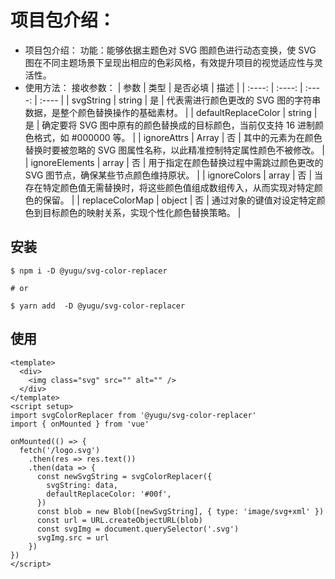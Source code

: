  # 项目包介绍：
 
- 项目包介绍：
功能：能够依据主题色对 SVG 图颜色进行动态变换，使 SVG 图在不同主题场景下呈现出相应的色彩风格，有效提升项目的视觉适应性与灵活性。
- 使用方法：
接收参数：
| 参数 | 类型 | 是否必填 | 描述 |
| :----: | :----: | :----: | :---- |
| svgString | string | 是 | 代表需进行颜色更改的 SVG 图的字符串数据，是整个颜色替换操作的基础素材。 |
| defaultReplaceColor | string | 是 | 确定要将 SVG 图中原有的颜色替换成的目标颜色，当前仅支持 16 进制颜色格式，如 #000000 等。 |
| ignoreAttrs | Array | 否 | 其中的元素为在颜色替换时要被忽略的 SVG 图属性名称，以此精准控制特定属性颜色不被修改。 |
| ignoreElements | array | 否 | 用于指定在颜色替换过程中需跳过颜色更改的 SVG 图节点，确保某些节点颜色维持原状。 |
| ignoreColors | array | 否 | 当存在特定颜色值无需替换时，将这些颜色值组成数组传入，从而实现对特定颜色的保留。 |
| replaceColorMap | object | 否 | 通过对象的键值对设定特定颜色到目标颜色的映射关系，实现个性化颜色替换策略。 |

## 安装

```
$ npm i -D @yugu/svg-color-replacer

# or

$ yarn add  -D @yugu/svg-color-replacer
```
## 使用

```
<template>
  <div>
    <img class="svg" src="" alt="" />
  </div>
</template>
<script setup>
import svgColorReplacer from '@yugu/svg-color-replacer'
import { onMounted } from 'vue'

onMounted(() => {
  fetch('/logo.svg')
    .then(res => res.text())
    .then(data => {
      const newSvgString = svgColorReplacer({
        svgString: data,
        defaultReplaceColor: '#00f',
      })
      const blob = new Blob([newSvgString], { type: 'image/svg+xml' })
      const url = URL.createObjectURL(blob)
      const svgImg = document.querySelector('.svg')
      svgImg.src = url
    })
})
</script>

```